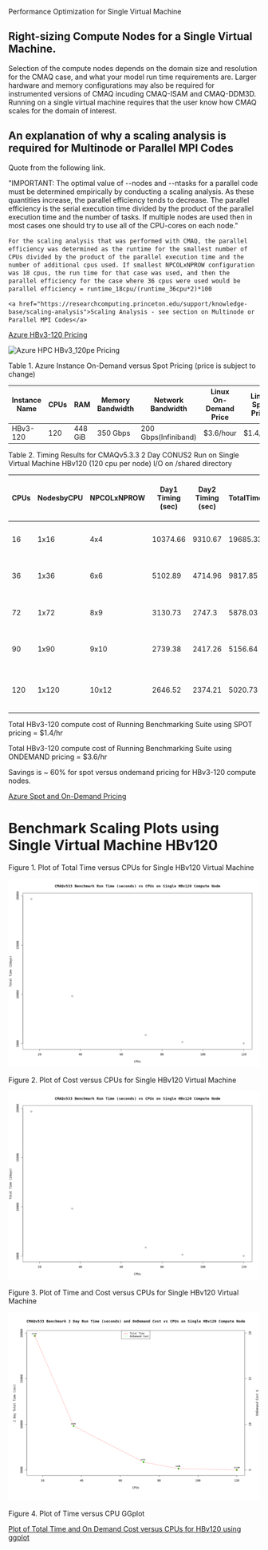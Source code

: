 Performance Optimization for Single Virtual Machine

## Right-sizing Compute Nodes for a Single Virtual Machine.

Selection of the compute nodes depends on the domain size and resolution for the CMAQ case, and what your model run time requirements are.
Larger hardware and memory configurations may also be required for instrumented versions of CMAQ incuding CMAQ-ISAM and CMAQ-DDM3D.
Running on a single virtual machine requires that the user know how CMAQ scales for the domain of interest.

## An explanation of why a scaling analysis is required for Multinode or Parallel MPI Codes

Quote from the following link.

"IMPORTANT: The optimal value of --nodes and --ntasks for a parallel code must be determined empirically by conducting a scaling analysis. As these quantities increase, the parallel efficiency tends to decrease. The parallel efficiency is the serial execution time divided by the product of the parallel execution time and the number of tasks. If multiple nodes are used then in most cases one should try to use all of the CPU-cores on each node."

```{note}
For the scaling analysis that was performed with CMAQ, the parallel efficiency was determined as the runtime for the smallest number of CPUs divided by the product of the parallel execution time and the number of additional cpus used. If smallest NPCOLxNPROW configuration was 18 cpus, the run time for that case was used, and then the parallel efficiency for the case where 36 cpus were used would be parallel efficiency = runtime_18cpu/(runtime_36cpu*2)*100
```

```{seealso}
<a href="https://researchcomputing.princeton.edu/support/knowledge-base/scaling-analysis">Scaling Analysis - see section on Multinode or Parallel MPI Codes</a>

```

<a href="https://azure.com/e/a5d6f8654d634e8b93973574cbda428d">Azure HBv3-120 Pricing</a>

![Azure HPC HBv3_120pe Pricing](./Azure_HPC_HBv3_Pricing.png)


Table 1. Azure Instance On-Demand versus Spot Pricing (price is subject to change)

| Instance Name	| CPUs |  RAM      |  Memory Bandwidth	| Network Bandwidth | Linux On-Demand Price | Linux Spot Price | 
| ------------  | ----- | --------  | ---------------   | ---------------   | --------------------  | ---------------  |
| HBv3-120	| 120	|  448 GiB   |	 350 Gbps	        | 200 Gbps(Infiniband)          |   $3.6/hour         | $1.4/hour     |



Table 2. Timing Results for CMAQv5.3.3 2 Day CONUS2 Run on Single Virtual Machine HBv120 (120 cpu per node) I/O on /shared directory

|CPUs |   NodesbyCPU |  NPCOLxNPROW  |   Day1 Timing (sec)  |  Day2 Timing (sec) |  TotalTime  | CPU Hours/day |  SBATCH --exclusive | Data Imported or Copied  |   Answers Matched  |  Equation using Spot Pricing |  SpotCost  |    Equation using On Demand Pricing |  OnDemandCost |   compiler flag |  i/o dir |
| --  | ----------   | -----------   |  -----------------   |  ----------------  |  ---------  | ------------  |  -----------------  |  ----------------------  |   --------------   |  --------------------------  |  -------   |   -------------------------         |  --------     |   ------------  | -------  |
|16   |   1x16  |  4x4  |   10374.66 |       9310.67  |       19685.33 |       2.734 |  no  |    copied |  yes |    $1.44/hr * 1 nodes * 5.468 = |   7.87 |   3.6/hr * 1 nodes * 5.468 = |     19.68 |  with -march=native compiler flag |       shared/data |
|36   |   1x36  |  6x6  |   5102.89  |       4714.96  |       9817.85  |       1.36  |  no  |    copied | yes  |   $1.44/hr * 1 nodes * 2.72 =   |  3.92  |  3.6/hr * 1 nodes * 2.72  =  |    9.79   | with -march=native compiler flag  |      /shared/data |
|72   |   1x72  |  8x9  |   3130.73  |       2747.3   |       5878.03  |       .815  |  no  |    copied | yes  |   $1.44/hr * 1 nodes * 1.63 =   |  2.35  |  3.6/hr * 1 nodes * 1.63  =  |    5.87   | with -march=native compiler flag  |      /shared/data | 
|90   |   1x90  |  9x10 |   2739.38  |       2417.26  |       5156.64  |       .715  |  no  |    copied | yes  |   $1.44/hr * 1 nodes * 1.43 =   |  2.06  |  3.6/hr * 1 nodes * 1.43 =   |    5.15   | with -march=native compiler flag  |      /shared/data |
|120  |   1x120 |  10x12 |   2646.52 |        2374.21 |        5020.73 |        .6973 |   no |   copied |  yes |    $1.44/hr * 1 nodes * 1.3946 = |  2.01 |    3.6/hr * 1 nodes * 1.39 = |      5.00 |   with -march=native compiler flag |        /shared/data |



Total HBv3-120 compute cost of Running Benchmarking Suite using SPOT pricing = $1.4/hr

Total HBv3-120 compute cost of Running Benchmarking Suite using ONDEMAND pricing = $3.6/hr

Savings is ~ 60% for spot versus  ondemand pricing for HBv3-120 compute nodes.

<a href="https://azure.microsoft.com/en-us/pricing/details/virtual-machines/linux/">Azure Spot and On-Demand Pricing</a>

# Benchmark Scaling Plots using Single Virtual Machine HBv120

Figure 1. Plot of Total Time versus CPUs for Single HBv120 Virtual Machine

![Plot of Total Time and On Demand Cost versus CPUs for HBv120](../../qa_plots/scaling_plots/HBv120_Time_CPUs_singlevm.png)

Figure 2. Plot of Cost versus CPUs for Single HBv120 Virtual Machine

![Plot of Demand Cost versus CPUs for Single HBv120 Virtual Machine](../../qa_plots/scaling_plots/HBv120_Time_CPUs_singlevm.png)

Figure 3. Plot of Time and Cost versus CPUs for Single HBv120 Virtual Machine

![Plot of Time and Cost versus CPUs for Single HBv120 Virtual Machine](../../qa_plots/scaling_plots/HBv120_Time_Cost_CPUs_singlevm.png)

Figure 4. Plot of Time versus CPU GGplot

[Plot of Total Time and On Demand Cost versus CPUs for HBv120 using ggplot](../../qa_plots/scaling_plots/hbv120_Time_CPUs_SingleVM_ggplot.png)
